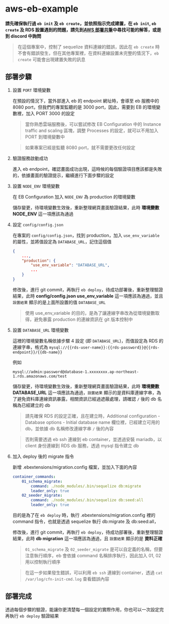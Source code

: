 # aws-eb-example
__請先確保執行過 `eb init` 及 `eb create`，並依照指示完成建置，在 `eb init`, `eb create` 及 RDS 設置遇到的問題，請先到[AWS 部署共筆](https://www.notion.so/achq/AWS-9efc39157ef54abc9d52b34202cdd7d2)中尋找可能的解答，或是到 discord 中詢問__

> 在這個專案中，控制了 sequelize 資料連線的錯誤，因此在 `eb create` 時不會有錯誤發生，但在其他專案裡，在資料連線設置未完整的情況下，`eb create` 可能會出現建置失敗的訊息

## 部署步驟

1. 設置 `PORT` 環境變數

    在預設的情況下，當外部進入 eb 的 endpoint 網址時，會導至 eb 服務中的 8080 port，但我們的專案監聽的是 3000 port，因此，需要到 EB 的環境變數裡，加入 PORT 3000 的設定
    
    > 當你熟悉雲端服務後，可以嘗試修改 EB Configuration 中的 Instance traffic and scaling 區塊，調整 Processes 的設定，就可以不用加入 PORT 到環境變數中
    
    > 如果專案已經是監聽 8080 port，就不需要更改任何設定

2. 驗證服務啟動成功

    進入 eb endpoint，確認畫面成功出現，這時候的每個驗證項目應該都是失敗的，依據畫面的驗證提示，繼續進行下面步驟的設定

3. 設置 `NODE_ENV` 環境變數
    
    在 EB Configuration 加入 `NODE_ENV` 為 production 的環境變數
    
    儲存變更，待環境變數生效後，重新整理網頁畫面驗證結果，此時 __環境變數 NODE_ENV__ 這一項應該為通過

4. 設定 `config/config.json`

    在專案的 `config/config.json`，找到 production，加入 `use_env_variable` 的屬性，並將值設定為 `DATABASE_URL`，記住這個值
    ```json
    {
        ...,
        "production": {
            "use_env_variable": "DATABASE_URL",
            ...
        }
    }
    ```

    修改後，進行 git commit，再執行 `eb deploy`，待成功部署後，重新整理驗證結果，此時 __config/config.json use_env_variable__ 這一項應該為通過，並且 `設置結果` 顯示的是上面所設置的值 `DATABASE_URL`

    > 使用 use_env_variable 的目的，是為了讓連線字串改為從環境變數取得，避免暴露 production 的連線資訊在 git 版本控制中

5. 設置 `DATABASE_URL` 環境變數
 
    這裡的環境變數名稱依據步驟 4 設定 (即 `DATABASE_URL`)，而值設定為 RDS 的連線字串，格式為 `mysql://{{rds-user-name}}:{{rds-password}}@{{rds-endpoint}}/{{db-name}}`
    
    例如

    ```
    mysql://admin:password@database-1.xxxxxxxx.ap-northeast-1.rds.amazonaws.com/test
    ```

    儲存變更，待環境變數生效後，重新整理網頁畫面驗證結果，此時 __環境變數 DATABASE_URL__ 這一項應該為通過，`設置結果` 顯示的是資料庫連線字串，為了避免資料庫連線資訊暴露，相關資訊已經過遮蔽處理，請確認 `/` 後的 db 名稱為已經建立的 db

    > 請先確保 RDS 的設定正確，且在建立時，Additional configuration - Database options - Initial database name 欄位裡，已經建立可用的 db，並依據 db 名稱修改連線字串 `/` 後的內容

    > 否則需要透過 eb ssh 連線到 eb container，並透過安裝 mariadb，以 client 身份連線到 RDS db 服務，透過 mysql 指令建立 db


6. 加入 deploy 後的 migrate 指令

    新增 .ebextensions/migration.config 檔案，並加入下面的內容

    ```yaml
    container_commands:
        01_schema_migrate:
            command: ./node_modules/.bin/sequelize db:migrate
            leader_only: true
        02_seeder_migrate:
            command: ./node_modules/.bin/sequelize db:seed:all
            leader_only: true
    ```

    目的是為了在 `eb deploy` 時，執行 .ebextensions/migration.config 裡的 command 指令，也就是透過 sequelize 執行 db:migrate 及 db:seed:all，

    修改後，進行 git commit，再執行 `eb deploy`，待成功部署後，重新整理驗證結果，此時 __db migration__ 這一項應該為通過，且 `設置結果` 顯示的是 __資料正確__

    > `01_schema_migrate` 及 `02_seeder_migrate` 是可以自定義的名稱，但要注意執行順序，eb 會依據 command 名稱排序執行，因此加入 01, 02 用以控制執行順序
    
    > 在這一步如果發生錯誤，可以利用 `eb ssh` 連線到 container，透過 `cat /var/log/cfn-init-cmd.log` 查看錯誤內容

## 部署完成
透過每個步驟的驗證，能讓你更清楚每一個設定的實際作用，你也可以一次設定完再執行 `eb deploy` 驗證結果